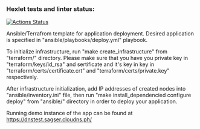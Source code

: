 ### Hexlet tests and linter status:
[![Actions Status](https://github.com/PavelShell/devops-for-programmers-project-77/actions/workflows/hexlet-check.yml/badge.svg)](https://github.com/PavelShell/devops-for-programmers-project-77/actions)

Ansible/Terrafrom template for application deployment. Desired application is specified in "ansible/playbooks/deploy.yml" playbook.

To initialize infrastructure, run "make create_infrastructure" from "terraform/" directory. Please make sure that you have you private key in "terraform/keys/id_rsa" and sertificate and it's key in key in "terraform/certs/certificate.crt" and "terraform/certs/private.key" respectively.

After infrastructure initialization, add IP addresses of created nodes into "ansible/inventory.ini" file, then run "make install_dependencied configure deploy" from "ansible/" directory in order to deploy your application. 

Running demo instance of the app can be found at https://dnstest.sagser.cloudns.ph/
